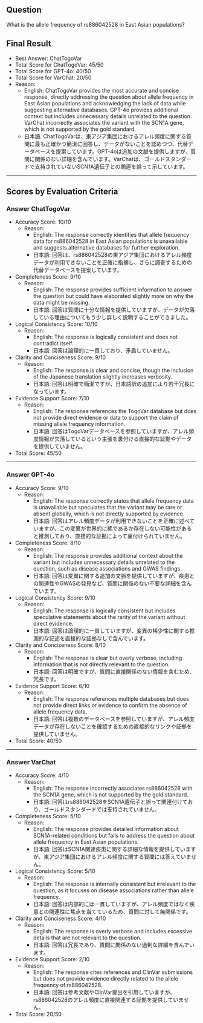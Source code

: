## Question

What is the allele frequency of rs886042528 in East Asian populations?

## Final Result

- Best Answer: ChatTogoVar
- Total Score for ChatTogoVar: 45/50
- Total Score for GPT-4o: 40/50
- Total Score for VarChat: 20/50
- Reason:
  - English: ChatTogoVar provides the most accurate and concise response, directly addressing the question about allele frequency in East Asian populations and acknowledging the lack of data while suggesting alternative databases. GPT-4o provides additional context but includes unnecessary details unrelated to the question. VarChat incorrectly associates the variant with the SCN1A gene, which is not supported by the gold standard.
  - 日本語: ChatTogoVarは、東アジア集団におけるアレル頻度に関する質問に最も正確かつ簡潔に回答し、データがないことを認めつつ、代替データベースを提案しています。GPT-4oは追加の文脈を提供しますが、質問に関係のない詳細を含んでいます。VarChatは、ゴールドスタンダードで支持されていないSCN1A遺伝子との関連を誤って示しています。

---

## Scores by Evaluation Criteria

### Answer ChatTogoVar
- Accuracy Score: 10/10
  - Reason: 
    - English: The response correctly identifies that allele frequency data for rs886042528 in East Asian populations is unavailable and suggests alternative databases for further exploration.
    - 日本語: 回答は、rs886042528の東アジア集団におけるアレル頻度データが利用できないことを正確に指摘し、さらに調査するための代替データベースを提案しています。
- Completeness Score: 9/10
  - Reason: 
    - English: The response provides sufficient information to answer the question but could have elaborated slightly more on why the data might be missing.
    - 日本語: 回答は質問に十分な情報を提供していますが、データが欠落している理由についてもう少し詳しく説明することができました。
- Logical Consistency Score: 10/10
  - Reason: 
    - English: The response is logically consistent and does not contradict itself.
    - 日本語: 回答は論理的に一貫しており、矛盾していません。
- Clarity and Conciseness Score: 9/10
  - Reason: 
    - English: The response is clear and concise, though the inclusion of the Japanese translation slightly increases verbosity.
    - 日本語: 回答は明確で簡潔ですが、日本語訳の追加により若干冗長になっています。
- Evidence Support Score: 7/10
  - Reason: 
    - English: The response references the TogoVar database but does not provide direct evidence or data to support the claim of missing allele frequency information.
    - 日本語: 回答はTogoVarデータベースを参照していますが、アレル頻度情報が欠落しているという主張を裏付ける直接的な証拠やデータを提供していません。
- Total Score: 45/50

---

### Answer GPT-4o
- Accuracy Score: 9/10
  - Reason: 
    - English: The response correctly states that allele frequency data is unavailable but speculates that the variant may be rare or absent globally, which is not directly supported by evidence.
    - 日本語: 回答はアレル頻度データが利用できないことを正確に述べていますが、この変異が世界的に稀であるか存在しない可能性があると推測しており、直接的な証拠によって裏付けられていません。
- Completeness Score: 8/10
  - Reason: 
    - English: The response provides additional context about the variant but includes unnecessary details unrelated to the question, such as disease associations and GWAS findings.
    - 日本語: 回答は変異に関する追加の文脈を提供していますが、疾患との関連性やGWASの発見など、質問に関係のない不要な詳細を含んでいます。
- Logical Consistency Score: 9/10
  - Reason: 
    - English: The response is logically consistent but includes speculative statements about the rarity of the variant without direct evidence.
    - 日本語: 回答は論理的に一貫していますが、変異の稀少性に関する推測的な記述を直接的な証拠なしで含んでいます。
- Clarity and Conciseness Score: 8/10
  - Reason: 
    - English: The response is clear but overly verbose, including information that is not directly relevant to the question.
    - 日本語: 回答は明確ですが、質問に直接関係のない情報を含むため、冗長です。
- Evidence Support Score: 6/10
  - Reason: 
    - English: The response references multiple databases but does not provide direct links or evidence to confirm the absence of allele frequency data.
    - 日本語: 回答は複数のデータベースを参照していますが、アレル頻度データが存在しないことを確認するための直接的なリンクや証拠を提供していません。
- Total Score: 40/50

---

### Answer VarChat
- Accuracy Score: 4/10
  - Reason: 
    - English: The response incorrectly associates rs886042528 with the SCN1A gene, which is not supported by the gold standard.
    - 日本語: 回答はrs886042528をSCN1A遺伝子と誤って関連付けており、ゴールドスタンダードでは支持されていません。
- Completeness Score: 5/10
  - Reason: 
    - English: The response provides detailed information about SCN1A-related conditions but fails to address the question about allele frequency in East Asian populations.
    - 日本語: 回答はSCN1A関連疾患に関する詳細な情報を提供していますが、東アジア集団におけるアレル頻度に関する質問には答えていません。
- Logical Consistency Score: 5/10
  - Reason: 
    - English: The response is internally consistent but irrelevant to the question, as it focuses on disease associations rather than allele frequency.
    - 日本語: 回答は内部的には一貫していますが、アレル頻度ではなく疾患との関連性に焦点を当てているため、質問に対して無関係です。
- Clarity and Conciseness Score: 4/10
  - Reason: 
    - English: The response is overly verbose and includes excessive details that are not relevant to the question.
    - 日本語: 回答は冗長であり、質問に関係のない過剰な詳細を含んでいます。
- Evidence Support Score: 2/10
  - Reason: 
    - English: The response cites references and ClinVar submissions but does not provide evidence directly related to the allele frequency of rs886042528.
    - 日本語: 回答は参考文献やClinVar提出を引用していますが、rs886042528のアレル頻度に直接関連する証拠を提供していません。
- Total Score: 20/50